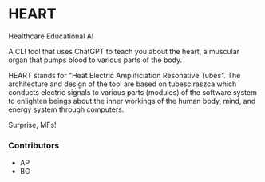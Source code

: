 # HEART

Healthcare Educational AI 

A CLI tool that uses ChatGPT to teach you about the heart, a muscular organ that pumps blood to various parts of the body. 

HEART stands for "Heat Electric Amplificiation Resonative Tubes". The architecture and design of the tool are based on tubesciraszca which conducts electric signals to various parts (modules) of the software system to enlighten beings about the inner workings of the human body, mind, and energy system through computers. 

Surprise, MFs! 

### Contributors
- AP
- BG
